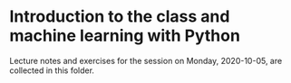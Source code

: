 # Introduction to the class and machine learning with Python

Lecture notes and exercises for the session on Monday, 2020-10-05,
are collected in this folder.
